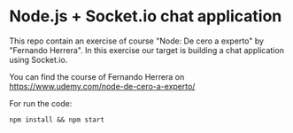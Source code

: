 # Node.js + Socket.io chat application

This repo contain an exercise of course "Node: De cero a experto" by "Fernando Herrera". In this exercise our target is building a chat application using Socket.io.

You can find the course of Fernando Herrera on https://www.udemy.com/node-de-cero-a-experto/  


For run the code:
```
npm install && npm start
```
